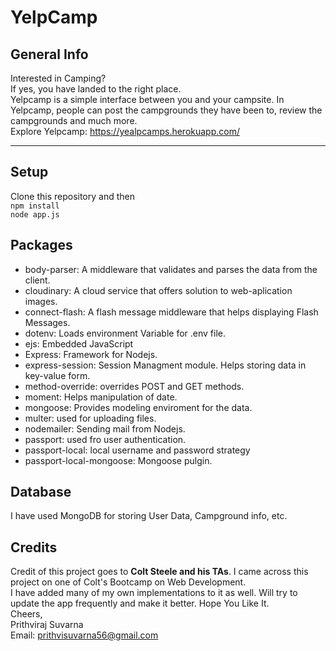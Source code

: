 # YelpCamp


## General Info
Interested in Camping?<br>
If yes, you have landed to the right place.<br>
Yelpcamp is a simple interface between you and your campsite.
In Yelpcamp, people can post the campgrounds they have been to, review the campgrounds and much more.<br>
Explore Yelpcamp: https://yealpcamps.herokuapp.com/
<hr>


## Setup

Clone this repository and then <br>
``` npm install ```
<br>
``` node app.js ```

## Packages 
<ul>
  <li>body-parser: A middleware that validates and parses the data from the client.</li>
  <li>cloudinary: A cloud service that offers solution to web-aplication images.</li>
  <li>connect-flash: A flash message middleware that helps displaying Flash Messages.</li>
  <li>dotenv: Loads environment Variable for .env file.</li>
  <li>ejs: Embedded JavaScript</li>
  <li>Express: Framework for Nodejs.</li>
  <li>express-session: Session Managment module. Helps storing data in key-value form.</li>
  <li>method-override: overrides POST and GET methods.</li>
  <li>moment: Helps manipulation of date.</li>
  <li>mongoose: Provides modeling enviroment for the data.</li>
  <li>multer: used for uploading files.</li>
  <li>nodemailer: Sending mail from Nodejs.</li>
  <li>passport: used fro user authentication.</li>
  <li>passport-local: local username and password strategy</li>
  <li>passport-local-mongoose: Mongoose pulgin.</li>
</ul>

## Database
I have used MongoDB for storing User Data, Campground info, etc.

## Credits
Credit of this project goes to <b>Colt Steele and his TAs</b>.
I came across this project on one of Colt's Bootcamp on Web Development.<br>
I have added many of my own implementations to it as well.
Will try to update the app frequently and make it better.
Hope You Like It.<br>
Cheers,<br>
Prithviraj Suvarna<br>
Email: prithvisuvarna56@gmail.com
